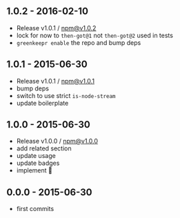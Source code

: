 

## 1.0.2 - 2016-02-10
- Release v1.0.1 / npm@v1.0.2
- lock for now to `then-got@1` not `then-got@2` used in tests
- `greenkeepr enable` the repo and bump deps

## 1.0.1 - 2015-06-30
- Release v1.0.1 / npm@v1.0.1
- bump deps
- switch to use strict `is-node-stream`
- update boilerplate

## 1.0.0 - 2015-06-30
- Release v1.0.0 / npm@v1.0.0
- add related section
- update usage
- update badges
- implement :star2:

## 0.0.0 - 2015-06-30
- first commits